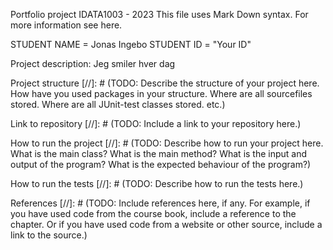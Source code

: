 Portfolio project IDATA1003 - 2023
This file uses Mark Down syntax. For more information see here.

STUDENT NAME = Jonas Ingebo
STUDENT ID = "Your ID"

Project description:
Jeg smiler hver dag

Project structure
[//]: # (TODO: Describe the structure of your project here. How have you used packages in your structure. Where are all sourcefiles stored. Where are all JUnit-test classes stored. etc.)

Link to repository
[//]: # (TODO: Include a link to your repository here.)

How to run the project
[//]: # (TODO: Describe how to run your project here. What is the main class? What is the main method?
What is the input and output of the program? What is the expected behaviour of the program?)

How to run the tests
[//]: # (TODO: Describe how to run the tests here.)

References
[//]: # (TODO: Include references here, if any. For example, if you have used code from the course book, include a reference to the chapter.
Or if you have used code from a website or other source, include a link to the source.)